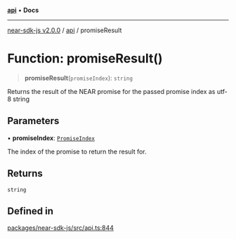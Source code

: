 [**api**](../README.md) • **Docs**

***

[near-sdk-js v2.0.0](../../packages.md) / [api](../README.md) / promiseResult

# Function: promiseResult()

> **promiseResult**(`promiseIndex`): `string`

Returns the result of the NEAR promise for the passed promise index as utf-8 string

## Parameters

• **promiseIndex**: [`PromiseIndex`](../../utils/type-aliases/PromiseIndex.md)

The index of the promise to return the result for.

## Returns

`string`

## Defined in

[packages/near-sdk-js/src/api.ts:844](https://github.com/dim-daskalov/near-sdk-js/blob/f8f6e35ac266a6f748747b51c0b9a0192677684e/packages/near-sdk-js/src/api.ts#L844)
